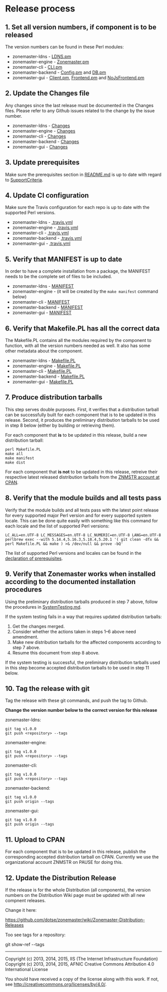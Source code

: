 Release process
===============

## 1. Set all version numbers, if component is to be released

The version numbers can be found in these Perl modules:

 * zonemaster-ldns - [LDNS.pm](https://github.com/dotse/zonemaster-ldns/blob/master/lib/Zonemaster/LDNS.pm)
 * zonemaster-engine - [Zonemaster.pm](https://github.com/dotse/zonemaster-engine/blob/master/lib/Zonemaster.pm)
 * zonemaster-cli - [CLI.pm](https://github.com/dotse/zonemaster-cli/blob/master/lib/Zonemaster/CLI.pm)
 * zonemaster-backend - [Config.pm](https://github.com/dotse/zonemaster-backend/blob/master/lib/Zonemaster/WebBackend/Config.pm) and
   [DB.pm](https://github.com/dotse/zonemaster-backend/blob/master/lib/Zonemaster/WebBackend/DB.pm)
 * zonemaster-gui - [Client.pm](https://github.com/dotse/zonemaster-gui/blob/master/lib/Zonemaster/GUI/Dancer/Client.pm),
   [Frontend.pm](https://github.com/dotse/zonemaster-gui/blob/master/lib/Zonemaster/GUI/Dancer/Frontend.pm) and
   [NoJsFrontend.pm](https://github.com/dotse/zonemaster-gui/blob/master/lib/Zonemaster/GUI/Dancer/NoJsFrontend.pm)

## 2. Update the Changes file

Any changes since the last release must be documented in the Changes files.
Please refer to any Github issues related to the change by the issue number.

 * zonemaster-ldns - [Changes](https://github.com/dotse/zonemaster-ldns/blob/master/Changes)
 * zonemaster-engine - [Changes](https://github.com/dotse/zonemaster-engine/blob/master/Changes)
 * zonemaster-cli - [Changes](https://github.com/dotse/zonemaster-cli/blob/master/Changes)
 * zonemaster-backend - [Changes](https://github.com/dotse/zonemaster-backend/blob/master/CHANGES)
 * zonemaster-gui - [Changes](https://github.com/dotse/zonemaster-gui/blob/master/Changes)

## 3. Update prerequisites

Make sure the prerequisites section in [README.md](https://github.com/dotse/zonemaster/blob/master/README.md)
is up to date with regard to [SupportCriteria](https://github.com/dotse/zonemaster/blob/master/docs/internal-documentation/maintenance/SupportCriteria.md).

## 4. Update CI configuration

Make sure the Travis configuration for each repo is up to date with the supported Perl versions.

 * zonemaster-ldns - [.travis.yml](https://github.com/dotse/zonemaster-ldns/blob/master/.travis.yml)
 * zonemaster-engine - [.travis.yml](https://github.com/dotse/zonemaster-engine/blob/master/.travis.yml)
 * zonemaster-cli - [.travis.yml](https://github.com/dotse/zonemaster-cli/blob/master/.travis.yml)
 * zonemaster-backend - [.travis.yml](https://github.com/dotse/zonemaster-backend/blob/master/.travis.yml)
 * zonemaster-gui - [.travis.yml](https://github.com/dotse/zonemaster-gui/blob/master/.travis.yml)

## 5. Verify that MANIFEST is up to date

In order to have a complete installation from a package, the MANIFEST needs
to be the complete set of files to be included.

 * zonemaster-ldns - [MANIFEST](https://github.com/dotse/zonemaster-ldns/blob/master/MANIFEST)
 * zonemaster-engine - (it will be created by the `make manifest` command below)
 * zonemaster-cli - [MANIFEST](https://github.com/dotse/zonemaster-cli/blob/master/MANIFEST)
 * zonemaster-backend - [MANIFEST](https://github.com/dotse/zonemaster-backend/blob/master/MANIFEST)
 * zonemaster-gui - [MANIFEST](https://github.com/dotse/zonemaster-gui/blob/master/MANIFEST)

## 6. Verify that Makefile.PL has all the correct data

The Makefile.PL contains all the modules required by the component to
function, with all the version numbers needed as well. It also has some
other metadata about the component.

 * zonemaster-ldns - [Makefile.PL](https://github.com/dotse/zonemaster-ldns/blob/master/Makefile.PL)
 * zonemaster-engine - [Makefile.PL](https://github.com/dotse/zonemaster-engine/blob/master/Makefile.PL)
 * zonemaster-cli - [Makefile.PL](https://github.com/dotse/zonemaster-cli/blob/master/Makefile.PL)
 * zonemaster-backend - [Makefile.PL](https://github.com/dotse/zonemaster-backend/blob/master/Makefile.PL)
 * zonemaster-gui - [Makefile.PL](https://github.com/dotse/zonemaster-gui/blob/master/Makefile.PL)

## 7. Produce distribution tarballs

This step serves double purposes.
First, it verifies that a distribution tarball can be successfully
built for each component that is to be updated in this release.
Second, it produces the preliminary distribution tarballs to be used in step 8
below (either by building or retrieving them).

For each component that **is** to be updated in this release, build a new
distribution tarball:

    perl Makefile.PL
    make all
    make manifest
    make dist

For each component that **is not** to be updated in this release, retreive their
respective latest released distribution tarballs from the [ZNMSTR account at
CPAN].

[ZNMSTR account at CPAN]: http://search.cpan.org/~znmstr/

## 8. Verify that the module builds and all tests pass

Verify that the module builds and all tests pass with the latest point release
for every supported major Perl version and for every supported system locale.
This can be done quite easily with something like this command for each locale
and the list of supported Perl versions:

    LC_ALL=en.UTF-8 LC_MESSAGES=en.UTF-8 LC_NUMERIC=en.UTF-8 LANG=en.UTF-8 perlbrew exec --with 5.14.4,5.16.3,5.18.4,5.20.1 '( git clean -dfx && perl Makefile.PL && make ) >& /dev/null && prove -bQ'

The list of supported Perl versions and locales can be found in the [declaration of prerequisites](https://github.com/dotse/zonemaster#prerequisites).

## 9. Verify that Zonemaster works when installed according to the documented installation procedures

Using the preliminary distribution tarballs produced in step 7 above, follow the
procedures in [SystemTesting.md].

If the system testing fails in a way that requires updated distribution
tarballs:
 1. Get the changes merged.
 2. Consider whether the actions taken in steps 1–6 above need amendment.
 3. Make new distribution tarballs for the affected components according to step
    7 above.
 4. Resume this document from step 8 above.

If the system testing is successful, the preliminary distribution tarballs used
in this step become accepted distribution tarballs to be used in step 11 below.

[SystemTesting.md]: https://github.com/dotse/zonemaster/blob/master/docs/internal-documentation/maintenance/SystemTesting.md

## 10. Tag the release with git

Tag the release with these git commands, and push the tag to Github.

**Change the version number below to the correct version for this release**

zonemaster-ldns:

    git tag v1.0.0
	git push <repository> --tags

zonemaster-engine:

    git tag v1.0.0
	git push <repository> --tags

zonemaster-cli:

    git tag v1.0.0
	git push <repository> --tags

zonemaster-backend:

    git tag v1.0.0
	git push origin --tags

zonemaster-gui:

    git tag v1.0.0
	git push origin --tags

## 11. Upload to CPAN

For each component that is to be updated in this release, publish the
corresponding accepted distribution tarball on CPAN.
Currently we use the organizational account ZNMSTR on PAUSE for doing this.

## 12. Update the Distribution Release

If the release is for the whole Distribution (all components), the version
numbers on the Distribution Wiki page must be updated with all new compnent
releases.

Change it here:

https://github.com/dotse/zonemaster/wiki/Zonemaster-Distribution-Releases


Too see tags for a repository:

git show-ref --tags

-------

Copyright (c) 2013, 2014, 2015, IIS (The Internet Infrastructure Foundation)
Copyright (c) 2013, 2014, 2015, AFNIC
Creative Commons Attribution 4.0 International License

You should have received a copy of the license along with this
work.  If not, see <http://creativecommons.org/licenses/by/4.0/>.
